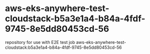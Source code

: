# aws-eks-anywhere-test-cloudstack-b5a3e1a4-b84a-4fdf-9745-8e5dd80453cd-56
repository for use with E2E test job aws-eks-anywhere-test-cloudstack:b5a3e1a4-b84a-4fdf-9745-8e5dd80453cd-56
